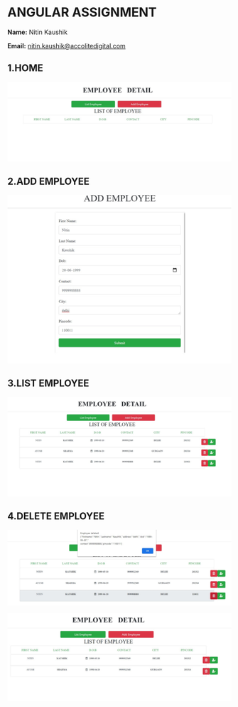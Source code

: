 # ANGULAR ASSIGNMENT

**Name:** Nitin Kaushik

**Email:** nitin.kaushik@accolitedigital.com


## 1.HOME 

![add](https://github.com/nitinkaushik10/SAU-Feb-Batch-2/blob/main/Angular%20-%20Morning%20%2B%20Afternoon/Screenshots/01%20home.jpg)

## 2.ADD EMPLOYEE

![search](https://github.com/nitinkaushik10/SAU-Feb-Batch-2/blob/main/Angular%20-%20Morning%20%2B%20Afternoon/Screenshots/03%20add%20employee.jpg)

## 3.LIST EMPLOYEE

![detail](https://github.com/nitinkaushik10/SAU-Feb-Batch-2/blob/main/Angular%20-%20Morning%20%2B%20Afternoon/Screenshots/05%20list%20employee.jpg)

## 4.DELETE EMPLOYEE

![details](https://github.com/nitinkaushik10/SAU-Feb-Batch-2/blob/main/Angular%20-%20Morning%20%2B%20Afternoon/Screenshots/06%20delete%20emp.jpg)

![deL](https://github.com/nitinkaushik10/SAU-Feb-Batch-2/blob/main/Angular%20-%20Morning%20%2B%20Afternoon/Screenshots/07%20delete%20emp.jpg)